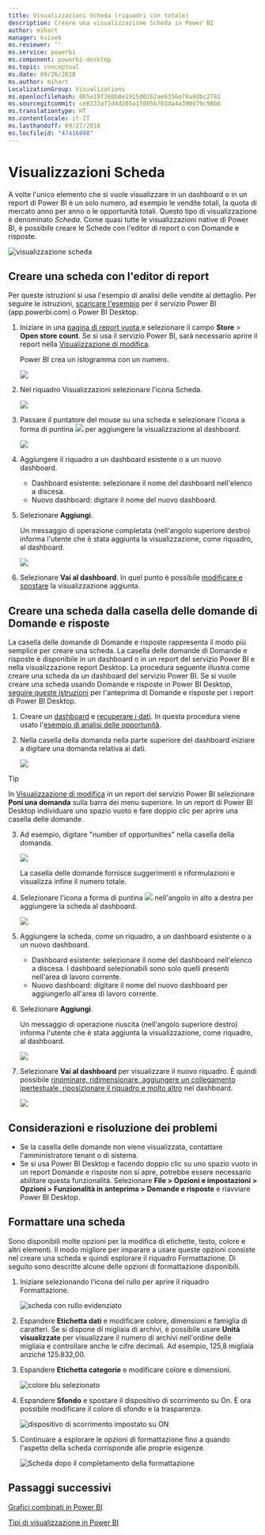 ```yaml
---
title: Visualizzazioni Scheda (riquadri con totale)
description: Creare una visualizzazione Scheda in Power BI
author: mihart
manager: kvivek
ms.reviewer: ''
ms.service: powerbi
ms.component: powerbi-desktop
ms.topic: conceptual
ms.date: 09/26/2018
ms.author: mihart
LocalizationGroup: Visualizations
ms.openlocfilehash: 865e19f368b8e1915d0262ae6356e70a8dbc2781
ms.sourcegitcommit: ce8332a71d4d205a1f005b703da4a390d79c98b6
ms.translationtype: HT
ms.contentlocale: it-IT
ms.lasthandoff: 09/27/2018
ms.locfileid: "47416898"
---
```

# <a name="card-visualizations"></a>Visualizzazioni Scheda
A volte l'unico elemento che si vuole visualizzare in un dashboard o in un report di Power BI è un solo numero, ad esempio le vendite totali, la quota di mercato anno per anno o le opportunità totali. Questo tipo di visualizzazione è denominato *Scheda*. Come quasi tutte le visualizzazioni native di Power BI, è possibile creare le Schede con l'editor di report o con Domande e risposte.

![visualizzazione scheda](media/power-bi-visualization-card/pbi_opptuntiescard.png)

## <a name="create-a-card-using-the-report-editor"></a>Creare una scheda con l'editor di report
Per queste istruzioni si usa l'esempio di analisi delle vendite al dettaglio. Per seguire le istruzioni, [scaricare l'esempio](../sample-datasets.md) per il servizio Power BI (app.powerbi.com) o Power BI Desktop.   

1. Iniziare in una [pagina di report vuota ](../power-bi-report-add-page.md) e selezionare il campo **Store** \> **Open store count**. Se si usa il servizio Power BI, sarà necessario aprire il report nella [Visualizzazione di modifica](../service-interact-with-a-report-in-editing-view.md).

    Power BI crea un istogramma con un numero.

   ![](media/power-bi-visualization-card/pbi_rptnumbertilechart.png)
2. Nel riquadro Visualizzazioni selezionare l'icona Scheda.

   ![](media/power-bi-visualization-card/power-bi-templates.png)
6. Passare il puntatore del mouse su una scheda e selezionare l'icona a forma di puntina ![](media/power-bi-visualization-card/pbi_pintile.png) per aggiungere la visualizzazione al dashboard.

   ![](media/power-bi-visualization-card/power-bi-pin-icon.png)
7. Aggiungere il riquadro a un dashboard esistente o a un nuovo dashboard.

   * Dashboard esistente: selezionare il nome del dashboard nell'elenco a discesa.
   * Nuovo dashboard: digitare il nome del nuovo dashboard.
8. Selezionare **Aggiungi**.

   Un messaggio di operazione completata (nell'angolo superiore destro) informa l'utente che è stata aggiunta la visualizzazione, come riquadro, al dashboard.

   ![](media/power-bi-visualization-card/power-bi-success2.png)
9. Selezionare **Vai al dashboard**. In quel punto è possibile [modificare e spostare](../service-dashboard-edit-tile.md) la visualizzazione aggiunta.


## <a name="create-a-card-from-the-qa-question-box"></a>Creare una scheda dalla casella delle domande di Domande e risposte
La casella delle domande di Domande e risposte rappresenta il modo più semplice per creare una scheda. La casella delle domande di Domande e risposte è disponibile in un dashboard o in un report del servizio Power BI e nella visualizzazione report Desktop. La procedura seguente illustra come creare una scheda da un dashboard del servizio Power BI. Se si vuole creare una scheda usando Domande e risposte in Power BI Desktop, [seguire queste istruzioni](https://powerbi.microsoft.com/en-us/blog/power-bi-desktop-december-feature-summary/#QandA) per l'anteprima di Domande e risposte per i report di Power BI Desktop.

1. Creare un [dashboard](../service-dashboards.md) e [recuperare i dati](../service-get-data.md). In questa procedura viene usato l'[esempio di analisi delle opportunità](../sample-opportunity-analysis.md).

1. Nella casella della domanda nella parte superiore del dashboard iniziare a digitare una domanda relativa ai dati. 

   ![](media/power-bi-visualization-card/power-bi-q-and-a-box.png)

> [!TIP]
> In [Visualizzazione di modifica](../service-reading-view-and-editing-view.md) in un report del servizio Power BI selezionare **Poni una domanda** sulla barra dei menu superiore. In un report di Power BI Desktop individuare uno spazio vuoto e fare doppio clic per aprire una casella delle domande.

3. Ad esempio, digitare "number of opportunities" nella casella della domanda.

   ![](media/power-bi-visualization-card/power-bi-q-and-a.png)

   La casella delle domande fornisce suggerimenti e riformulazioni e visualizza infine il numero totale.  
4. Selezionare l'icona a forma di puntina ![](media/power-bi-visualization-card/pbi_pintile.png) nell'angolo in alto a destra per aggiungere la scheda al dashboard.

   ![](media/power-bi-visualization-card/power-bi-pin.png)
5. Aggiungere la scheda, come un riquadro, a un dashboard esistente o a un nuovo dashboard.

   * Dashboard esistente: selezionare il nome del dashboard nell'elenco a discesa. I dashboard selezionabili sono solo quelli presenti nell'area di lavoro corrente.
   * Nuovo dashboard: digitare il nome del nuovo dashboard per aggiungerlo all'area di lavoro corrente.
6. Selezionare **Aggiungi**.

   Un messaggio di operazione riuscita (nell'angolo superiore destro) informa l'utente che è stata aggiunta la visualizzazione, come riquadro, al dashboard.  

   ![](media/power-bi-visualization-card/power-bi-success2.png)
7. Selezionare **Vai al dashboard** per visualizzare il nuovo riquadro. È quindi possibile [rinominare, ridimensionare, aggiungere un collegamento ipertestuale, riposizionare il riquadro e molto altro](../service-dashboard-edit-tile.md) nel dashboard.

   ![](media/power-bi-visualization-card/power-bi-pinned.png)

## <a name="considerations-and-troubleshooting"></a>Considerazioni e risoluzione dei problemi
- Se la casella delle domande non viene visualizzata, contattare l'amministratore tenant o di sistema.    
- Se si usa Power BI Desktop e facendo doppio clic su uno spazio vuoto in un report Domande e risposte non si apre, potrebbe essere necessario abilitare questa funzionalità.  Selezionare **File > Opzioni e impostazioni > Opzioni > Funzionalità in anteprima > Domande e risposte** e riavviare Power BI Desktop.

## <a name="format-a-card"></a>Formattare una scheda
Sono disponibili molte opzioni per la modifica di etichette, testo, colore e altri elementi. Il modo migliore per imparare a usare queste opzioni consiste nel creare una scheda e quindi esplorare il riquadro Formattazione. Di seguito sono descritte alcune delle opzioni di formattazione disponibili. 

1. Iniziare selezionando l'icona del rullo per aprire il riquadro Formattazione. 

    ![scheda con rullo evidenziato](media/power-bi-visualization-card/power-bi-format-card.png)
2. Espandere **Etichetta dati** e modificare colore, dimensioni e famiglia di caratteri. Se si dispone di migliaia di archivi, è possibile usare **Unità visualizzate** per visualizzare il numero di archivi nell'ordine delle migliaia e controllare anche le cifre decimali. Ad esempio, 125,8 migliaia anziché 125.832,00.

3.  Espandere **Etichetta categorie** e modificare colore e dimensioni.

    ![colore blu selezionato](media/power-bi-visualization-card/power-bi-card-format.png)

4. Espandere **Sfondo** e spostare il dispositivo di scorrimento su On.  È ora possibile modificare il colore di sfondo e la trasparenza.

    ![dispositivo di scorrimento impostato su ON](media/power-bi-visualization-card/power-bi-format-color.png)

5. Continuare a esplorare le opzioni di formattazione fino a quando l'aspetto della scheda corrisponde alle proprie esigenze. 

    ![Scheda dopo il completamento della formattazione](media/power-bi-visualization-card/power-bi-formatted.png)

## <a name="next-steps"></a>Passaggi successivi
[Grafici combinati in Power BI](power-bi-visualization-combo-chart.md)

[Tipi di visualizzazione in Power BI](power-bi-visualization-types-for-reports-and-q-and-a.md)
